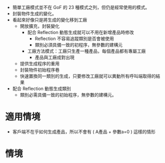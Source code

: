 * 簡單工廠模式並不在 GoF 的 23 種模式之列，但仍是經常使用的模式。
* 封裝物件生成的變化。
* 看起來好像只是將生成的變化移到工廠
    * 開放擴充，封裝變化
        * 配合 Reflection 動態生成就可以不用在新增產品時修改
            * Reflection 不容易追蹤類別是否會被使用
            * 類別必須具備一致的初程序，無參數的建構元
        * 工廠方法模式：工廠只生產一種產品，每個產品都有專屬工廠
            * 產品與工廠成對出現
    * 提供生成程序的重用
    * 封裝物件初始程序巷
    * 快速置換同一類別的生成，只要修改工廠就可以異動所有呼叫端取得的結果
* 配合 Reflection 動態生成類別
    * 類別必需具備一致的初始程序，無參數的建構元。
# 適用情境
* 客戶端不在乎如何生成產品，所以不會有 ( A產品 + 參數a=0 ) 這樣的情形

# 情境
```csharp

```
